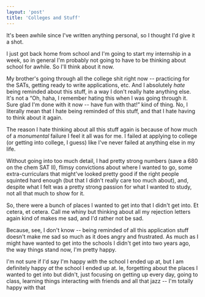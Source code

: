 ```yaml
---
layout: 'post'
title: 'Colleges and Stuff'
---
```

It's been awhile since I've written anything personal, so I thought I'd give it a shot.

I just got back home from school and I'm going to start my internship in a week, so in general I'm probably not going to have to be thinking about school for awhile. So I'll think about it now.

My brother's going through all the college shit right now -- practicing for the SATs, getting ready to write applications, etc. And I absolutely _hate_ being reminded about this stuff, in a way I don't really hate anything else. It's not a “Oh, haha, I remember hating this when I was going through it. Sure glad I'm done with it now -- have fun with that!” kind of thing. No, I literally mean that I hate being reminded of this stuff, and that I hate having to think about it again.

The reason I hate thinking about all this stuff again is because of how much of a _monumental_ failure I feel it all was for me. I failed at applying to college (or getting into college, I guess) like I've never failed at anything else in my life.

Without going into too much detail, I had pretty strong numbers (save a 680 on the chem SAT II), flimsy convictions about where I wanted to go, some extra-curriculars that might've looked pretty good if the right people squinted hard enough (but that I didn't really care too much about), and, despite what I felt was a pretty strong passion for what I wanted to study, not all that much to show for it.

So, there were a bunch of places I wanted to get into that I didn't get into. Et cetera, et cetera. Call me whiny but thinking about all my rejection letters again kind of makes me sad, and I'd rather not be sad.

Because, see, I don't know -- being reminded of all this application stuff doesn't make me sad so much as it does angry and frustrated. As much as I might have wanted to get into the schools I didn't get into two years ago, the way things stand now, I'm pretty happy.

I'm not sure if I'd say I'm happy _with_ the school I ended up at, but I am definitely happy _at_ the school I ended up at. Ie, forgetting about the places I wanted to get into but didn't, just focusing on getting up every day, going to class, learning things interacting with friends and all that jazz -- I'm totally happy with that
